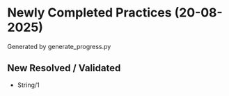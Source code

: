 # Newly Completed Practices (20-08-2025)

Generated by generate_progress.py

## New Resolved / Validated

- String/1